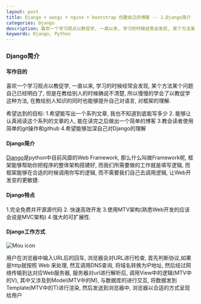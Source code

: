 ```yaml
---
layout: post
title: Django + uwsgi + nginx + bootstrap 创建自己的博客 -- 1.Django简介
categories: Django
description: 喜欢一个学习观点以教促学, 一直以来, 学习的时候经常会发现, 某个方法某个问题自己已经明白了, 但是在教给别人的时候确说不清楚, 所以慢慢的学会了以教促学这种方法, 在教给别人知识的同时也能够提升自己对语言, 对框架的理解.
keywords: Django, Python
---
```



### Django简介

#### 写作目的

喜欢一个学习观点以教促学, 一直以来, 学习的时候经常会发现, 某个方法某个问题自己已经明白了, 但是在教给别人的时候确说不清楚, 所以慢慢的学会了以教促学这种方法, 在教给别人知识的同时也能够提升自己对语言, 对框架的理解.

希望达到的目标:
1.希望能写出一个系列文章, 我也不知道到底能写多少
2. 能够让认真阅读这个系列的文章的人, 能在读完之后做出一个简单的博客
3.教会读者使用简单的git操作和github
4.希望能够加深自己对Django的理解

#### Django简介

[Django](https://www.djangoproject.com/)是python中目前风靡的Web Framework, 那么什么叫做Framework呢, 框架能够帮助你把程序的整体架构搭建好, 而我们所需要做的工作就是填写逻辑, 而框架能够在合适的时候调用你写的逻辑, 而不需要我们自己去调用逻辑, 让Web开发变的更敏捷.

#### Django特点

1.完全免费并开源源代码
2. 快速高效开发
3.使用MTV架构(熟悉Web开发的应该会说是MVC架构)
4.强大的可扩展性.

#### Django工作方式
![Mou icon](http://upload-images.jianshu.io/upload_images/1224641-fdbe86b7e5c5e226.png?imageMogr2/auto-orient/strip%7CimageView2/2/w/1240)

用户在浏览器中输入URL后的回车, 浏览器会对URL进行检查, 首先判断协议,如果是http就按照 Web 来处理, 然互调用DNS查询, 将域名转换为IP地址, 然后经过网络传输到达对应Web服务器, 服务器对url进行解析后, 调用View中的逻辑(MTV中的V), 其中又涉及到Model(MTV中的M), 与数据库的进行交互, 将数据发到Template(MTV中的T)进行渲染, 然后发送到浏览器中, 浏览器以合适的方式呈现给用户